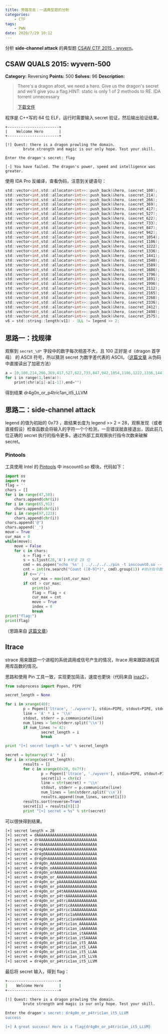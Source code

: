 ```yaml
---
title: 旁路攻击：一道典型题的分析
categories:
	- CTF
tags:
	- PWN
date: 2020/7/29 10:12
---
```

分析 **side-channel attack** 的典型题 [CSAW CTF 2015 - wyvern](https://github.com/ctfs/write-ups-2015/tree/master/csaw-ctf-2015/reverse/wyvern-500)。

<!--more-->

## CSAW QUALS 2015: wyvern-500

**Category:** Reversing **Points:** 500 **Solves:** 96 **Description:**

> There's a dragon afoot, we need a hero. Give us the dragon's secret and we'll give you a flag.HINT: static is only 1 of 2 methods to RE. IDA torrent unnecessary
>
> <a href="https://github.com/ctfs/write-ups-2015/blob/master/csaw-ctf-2015/reverse/wyvern-500/wyvern_c85f1be480808a9da350faaa6104a19b"><span id="inline-blue">下载文件</span></a>

程序是 C++写的 64 位 ELF，运行时需要输入 secret 验证，然后输出验证结果。

```basic
+-----------------------+
|    Welcome Hero       |
+-----------------------+

[!] Quest: there is a dragon prowling the domain.
        brute strength and magic is our only hope. Test your skill.

Enter the dragon's secret: flag

[-] You have failed. The dragon's power, speed and intelligence was greater.
```

使用 IDA Pro 反编译，查看伪码，注意到关键语句：

```c
std::vector<int,std::allocator<int>>::push_back(&hero, &secret_100);
std::vector<int,std::allocator<int>>::push_back(&hero, &secret_214);
std::vector<int,std::allocator<int>>::push_back(&hero, &secret_266);
std::vector<int,std::allocator<int>>::push_back(&hero, &secret_369);
std::vector<int,std::allocator<int>>::push_back(&hero, &secret_417);
std::vector<int,std::allocator<int>>::push_back(&hero, &secret_527);
std::vector<int,std::allocator<int>>::push_back(&hero, &secret_622);
std::vector<int,std::allocator<int>>::push_back(&hero, &secret_733);
std::vector<int,std::allocator<int>>::push_back(&hero, &secret_847);
std::vector<int,std::allocator<int>>::push_back(&hero, &secret_942);
std::vector<int,std::allocator<int>>::push_back(&hero, &secret_1054);
std::vector<int,std::allocator<int>>::push_back(&hero, &secret_1106);
std::vector<int,std::allocator<int>>::push_back(&hero, &secret_1222);
std::vector<int,std::allocator<int>>::push_back(&hero, &secret_1336);
std::vector<int,std::allocator<int>>::push_back(&hero, &secret_1441);
std::vector<int,std::allocator<int>>::push_back(&hero, &secret_1540);
std::vector<int,std::allocator<int>>::push_back(&hero, &secret_1589);
std::vector<int,std::allocator<int>>::push_back(&hero, &secret_1686);
std::vector<int,std::allocator<int>>::push_back(&hero, &secret_1796);
std::vector<int,std::allocator<int>>::push_back(&hero, &secret_1891);
std::vector<int,std::allocator<int>>::push_back(&hero, &secret_1996);
std::vector<int,std::allocator<int>>::push_back(&hero, &secret_2112);
std::vector<int,std::allocator<int>>::push_back(&hero, &secret_2165);
std::vector<int,std::allocator<int>>::push_back(&hero, &secret_2260);
std::vector<int,std::allocator<int>>::push_back(&hero, &secret_2336);
std::vector<int,std::allocator<int>>::push_back(&hero, &secret_2412);
std::vector<int,std::allocator<int>>::push_back(&hero, &secret_2498);
std::vector<int,std::allocator<int>>::push_back(&hero, &secret_2575);
v6 = std::string::length(v11) - 1LL != legend >> 2;
```

## 思路一：找规律

观察到 `secret_\d*` 字段中的数字每次相差不大，且 100 正好是 d（dragon 首字母） 的 ASCII 符号，所以猜测 secret 为数字差代表的 ASCII。（[这篇文章](https://ohaithe.re/post/129657401392/csaw-quals-2015-reversing-500-wyvern) 从伪码中直接读出了加密方法）

```c
a = [0,100,214,266,369,417,527,622,733,847,942,1054,1106,1222,1336,1441,1540,1589,1686,1796,1891,1996,2112,2165,2260,2336,2412,2498,2575]
for i in range(1,len(a)):
	print(chr(a[i]-a[i-1]),end="")
```

得到结果 dr4g0n_or_p4tric1an_it5_LLVM

## 思路二：side-channel attack

legend 的值为初始的 0x73 ，故结果长度为 legend >> 2 = 28，观察发现（或者直接假设）检查函数会将输入的字符一个个检测，一旦错误就直接退出，因此前几位正确的 secret 执行的指令更多。通过外部工具观察执行指令次数来破解 secret。

### Pintools

工具使用 Intel 的 [Pintools](https://software.intel.com/en-us/articles/pin-a-dynamic-binary-instrumentation-tool) 中 inscount0.so 模块，代码如下：

```python
import os
import re
flag = ''
chars = []
for i in range(47,58):
	chars.append(chr(i))
for i in range(65,91):
	chars.append(chr(i))
for i in range(97,123):
	chars.append(chr(i))
chars.append('@')
chars.append('_')
move = True
cur_max = 0
while(move):
	move = False
	for c in chars:
		s = flag + c
		s = s.ljust(28,'A') #补全 28 位
		cmd = os.popen("echo '%s' | ../../../../pin -t inscount0.so -- /root/pwn/wyvern;cat ./inscount.out" % s).read()
		cnt = int(re.search("Count ([0-9]*)", cmd).group(1)) #统计指令数量
		if c=='/':
			cur_max = max(cnt,cur_max)
		if cnt > cur_max:
			print(s)
			flag = flag + c
			cur_max = cnt
			move = True
			index = 0
			break
print("flag:")
print(flag)
```

（思路来自 [这篇文章](https://bruce30262.github.io/csaw-ctf-2015-wyvern/)）

## ltrace

strace 用来跟踪一个进程的系统调用或信号产生的情况，ltrace 用来跟踪进程调用库函数的情况。

思路和使用 Pin 工具一致，实现更加简洁，速度也更快（代码来自 [inaz2](https://gist.github.com/inaz2/1682e7254b1c7a2cf641)）。

```python
from subprocess import Popen, PIPE

secret_length = None

for i in xrange(40):
        p = Popen(['ltrace', './wyvern'], stdin=PIPE, stdout=PIPE, stderr=PIPE)
        line = 'A' * i + '\\n'
        stdout, stderr = p.communicate(line)
        num_lines = len(stderr.split('\\n'))
        if num_lines != 42:
                secret_length = i
                break

print "[+] secret length = %d" % secret_length

secret = bytearray('A' * i)
for i in xrange(secret_length):
        results = []
        for c in xrange(0x20, 0x7f):
                p = Popen(['ltrace', './wyvern'], stdin=PIPE, stdout=PIPE, stderr=PIPE)
                secret[i] = chr(c)
                line = str(secret) + '\\n'
                stdout, stderr = p.communicate(line)
                num_lines = len(stderr.split('\\n'))
                results.append((num_lines, secret[i]))
        results.sort(reverse=True)
        secret[i] = results[0][1]
        print "[+] secret = %s" % str(secret)
```

可以很快得到结果。

```bash
[+] secret length = 28
[+] secret = dAAAAAAAAAAAAAAAAAAAAAAAAAAA
[+] secret = drAAAAAAAAAAAAAAAAAAAAAAAAAA
[+] secret = dr4AAAAAAAAAAAAAAAAAAAAAAAAA
[+] secret = dr4gAAAAAAAAAAAAAAAAAAAAAAAA
[+] secret = dr4g0AAAAAAAAAAAAAAAAAAAAAAA
[+] secret = dr4g0nAAAAAAAAAAAAAAAAAAAAAA
[+] secret = dr4g0n_AAAAAAAAAAAAAAAAAAAAA
[+] secret = dr4g0n_oAAAAAAAAAAAAAAAAAAAA
[+] secret = dr4g0n_orAAAAAAAAAAAAAAAAAAA
[+] secret = dr4g0n_or_AAAAAAAAAAAAAAAAAA
[+] secret = dr4g0n_or_pAAAAAAAAAAAAAAAAA
[+] secret = dr4g0n_or_p4AAAAAAAAAAAAAAAA
[+] secret = dr4g0n_or_p4tAAAAAAAAAAAAAAA
[+] secret = dr4g0n_or_p4trAAAAAAAAAAAAAA
[+] secret = dr4g0n_or_p4triAAAAAAAAAAAAA
[+] secret = dr4g0n_or_p4tricAAAAAAAAAAAA
[+] secret = dr4g0n_or_p4tric1AAAAAAAAAAA
[+] secret = dr4g0n_or_p4tric1aAAAAAAAAAA
[+] secret = dr4g0n_or_p4tric1anAAAAAAAAA
[+] secret = dr4g0n_or_p4tric1an_AAAAAAAA
[+] secret = dr4g0n_or_p4tric1an_iAAAAAAA
[+] secret = dr4g0n_or_p4tric1an_itAAAAAA
[+] secret = dr4g0n_or_p4tric1an_it5AAAAA
[+] secret = dr4g0n_or_p4tric1an_it5_AAAA
[+] secret = dr4g0n_or_p4tric1an_it5_LAAA
[+] secret = dr4g0n_or_p4tric1an_it5_LLAA
[+] secret = dr4g0n_or_p4tric1an_it5_LLVA
[+] secret = dr4g0n_or_p4tric1an_it5_LLVM
```

最后将 secret 输入，得到 flag：

```bash
+-----------------------+
|    Welcome Hero       |
+-----------------------+

[!] Quest: there is a dragon prowling the domain.
        brute strength and magic is our only hope. Test your skill.

Enter the dragon's secret: dr4g0n_or_p4tric1an_it5_LLVM
success

[+] A great success! Here is a flag{dr4g0n_or_p4tric1an_it5_LLVM}
```

